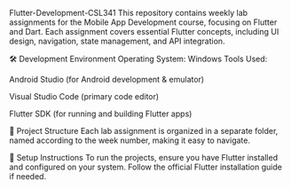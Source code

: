 Flutter-Development-CSL341
This repository contains weekly lab assignments for the Mobile App Development course, focusing on Flutter and Dart. Each assignment covers essential Flutter concepts, including UI design, navigation, state management, and API integration.

🛠 Development Environment
Operating System: Windows
Tools Used:

Android Studio (for Android development & emulator)

Visual Studio Code (primary code editor)

Flutter SDK (for running and building Flutter apps)

📂 Project Structure
Each lab assignment is organized in a separate folder, named according to the week number, making it easy to navigate.

🚀 Setup Instructions
To run the projects, ensure you have Flutter installed and configured on your system. Follow the official Flutter installation guide if needed.

